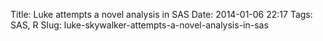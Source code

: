Title: Luke attempts a novel analysis in SAS
Date: 2014-01-06 22:17
Tags: SAS, R
Slug: luke-skywalker-attempts-a-novel-analysis-in-sas


